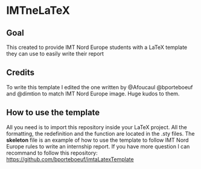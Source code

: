 # IMTneLaTeX

## Goal
This created to provide IMT Nord Europe students with a LaTeX template they can use to easily write their report

## Credits
To write this template I edited the one written by @Afoucaul @bporteboeuf and @dimtion to match IMT Nord Europe image. Huge kudos to them.

## How to use the template

All you need is to import this repository inside your LaTeX project. All the formatting, the redefinition and the function are located in the .sty files. The **skeleton** file is an example of how to use the template to follow IMT Nord Europe rules to write an internship report. If you have more question I can recommand to follow this repository:
https://github.com/bporteboeuf/imtaLatexTemplate


